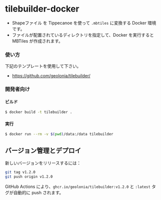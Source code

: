 # tilebuilder-docker

- Shapeファイル を Tippecanoe を使って `.mbtiles` に変換する Docker 環境です。  
- ファイルが配置されているディレクトリを指定して、Docker を実行すると MBTiles が作成されます。

### 使い方

下記のテンプレートを使用して下さい。
- https://github.com/geolonia/tilebuilder/

### 開発者向け

#### ビルド

```bash
$ docker build -t tilebuilder .
```

#### 実行

```bash
$ docker run --rm -v $(pwd)/data:/data tilebuilder
```

## バージョン管理とデプロイ

新しいバージョンをリリースするには：

```bash
git tag v1.2.0
git push origin v1.2.0
```

GitHub Actions により、`ghcr.io/geolonia/tilebuilder:v1.2.0` と `:latest` タグが自動的に push されます。
